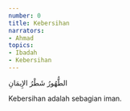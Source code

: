 ```yaml
---
number: 0
title: Kebersihan
narrators:
- Ahmad
topics:
- Ibadah
- Kebersihan
---
```


<p lang="ar">الطُّهُورُ شَطْرُ الإِيمَانِ</p>

Kebersihan adalah sebagian iman.
